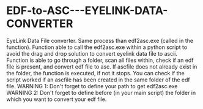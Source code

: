 # EDF-to-ASC---EYELINK-DATA-CONVERTER
EyeLink Data File converter. Same process than edf2asc.exe (called in the function).
Function able to call the edf2asc.exe within a python script to avoid the drag and drop solution to convert eyelink data file to ascii.
Function is able to go through a folder, scan all files within, check if an edf file is present, and convert edf file to asc.
If ascfile does not already exist in the folder, the function is executed, if not it stops.
You can check if the script worked if an ascfile has been created in the same folder of the edf file.
WARNING 1: Don't forget to define your path to get edf2asc.exe
WARNING 2: Don't forget to define before (in your main script) the folder in which you want to convert your edf file.
